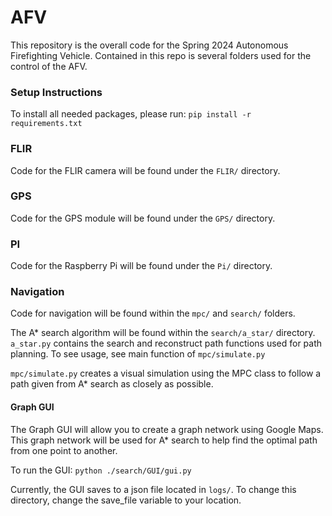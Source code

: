 # AFV

This repository is the overall code for the Spring 2024 Autonomous Firefighting Vehicle. Contained in this repo is
several folders used for the control of the AFV.

### Setup Instructions

To install all needed packages, please run:
``pip install -r requirements.txt``

### FLIR

Code for the FLIR camera will be found under the `FLIR/` directory.

### GPS

Code for the GPS module will be found under the `GPS/` directory.

### PI

Code for the Raspberry Pi will be found under the `Pi/` directory.

### Navigation

Code for navigation will be found within the `mpc/` and `search/` folders.

The A* search algorithm will be found within the `search/a_star/` directory. `a_star.py` contains
the search and reconstruct path functions used for path planning. To see usage, see main function of `mpc/simulate.py`

`mpc/simulate.py` creates a visual simulation using the MPC class to follow a path given from A* search as closely as possible.

#### Graph GUI

The Graph GUI will allow you to create a graph network using Google Maps. This graph network will
be used for A* search to help find the optimal path from one point to another.

To run the GUI: `python ./search/GUI/gui.py`

Currently, the GUI saves to a json file located in `logs/`. To change this directory, change the save_file variable
to your location.


